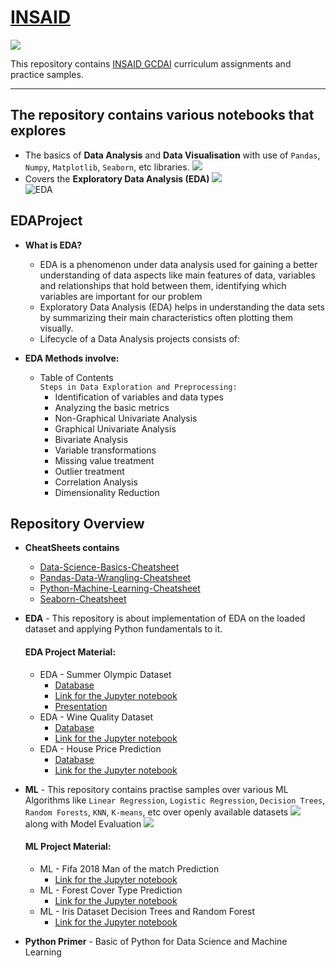 # [INSAID](https://www.insaid.co)
![](https://www.insaid.co/wp-content/uploads/2019/09/logo2x.png)

This repository contains [INSAID GCDAI](https://www.insaid.co/global-certificate-in-data-science-and-ai/) curriculum assignments and practice samples.

------
## The repository contains various notebooks that explores
- The basics of **Data Analysis** and **Data Visualisation** with use of `Pandas`, `Numpy`, `Matplotlib`, `Seaborn`, etc libraries. ![](https://github.com/pratikbarjatya/INSAID-Assignment/blob/master/Images/LibImg.png)
- Covers the **Exploratory Data Analysis (EDA)** ![](https://www.mrdbourke.com/content/images/size/w2000/2019/09/an-EDA-lifecycle.png)  
![EDA](https://github.com/pratikbarjatya/INSAID-Assignment/blob/master/Images/EDA.png)

## EDAProject

- **What is EDA?**
    - EDA is a phenomenon under data analysis used for gaining a better understanding of data aspects like main features of data, variables and relationships that hold between them, identifying which variables are important for our problem<br>
    - Exploratory Data Analysis (EDA) helps in understanding the data sets by summarizing their main characteristics often plotting them visually.
    - Lifecycle of a Data Analysis projects consists of:<br> 

- **EDA Methods involve:<br>**

    - Table of Contents<br> `Steps in Data Exploration and Preprocessing:`
        - Identification of variables and data types
        - Analyzing the basic metrics<br>
        - Non-Graphical Univariate Analysis<br>
        - Graphical Univariate Analysis<br>
        - Bivariate Analysis<br>
        - Variable transformations<br>
        - Missing value treatment<br>
        - Outlier treatment<br>
        - Correlation Analysis<br>
        - Dimensionality Reduction<br>

## Repository Overview

- **CheatSheets contains**
    - [Data-Science-Basics-Cheatsheet](https://github.com/pratikbarjatya/INSAID-Assignment/blob/master/CheatSheets/Data-Science-Basics-Cheatsheet.pdf)
    - [Pandas-Data-Wrangling-Cheatsheet](https://github.com/pratikbarjatya/INSAID-Assignment/blob/master/CheatSheets/Pandas-Data-Wrangling-Cheatsheet.pdf)
    - [Python-Machine-Learning-Cheatsheet](https://github.com/pratikbarjatya/INSAID-Assignment/blob/master/CheatSheets/Python-Machine-Learning-Cheatsheet.pdf)
    - [Seaborn-Cheatsheet](https://github.com/pratikbarjatya/INSAID-Assignment/blob/master/CheatSheets/Seaborn-Cheatsheet.pdf)

- **EDA** - This repository is about implementation of EDA on the loaded dataset and applying Python fundamentals to it.

    #### EDA Project Material:
    - EDA - Summer Olympic Dataset
        - [Database](https://raw.githubusercontent.com/insaid2018/Term-1/master/Data/Projects/summer%20olympics.csv)
        - [Link for the Jupyter notebook](https://github.com/pratikbarjatya/INSAID-Assignment/blob/master/EDA/SummerOlympicDataset/OlympicEDA.ipynb)
        - [Presentation](https://github.com/pratikbarjatya/INSAID-Assignment/blob/master/EDA/SummerOlympicDataset/OlympicEDA.pdf)
    - EDA - Wine Quality Dataset
        - [Database](http://archive.ics.uci.edu/ml/machine-learning-databases/wine-quality/winequality-red.csv)
        - [Link for the Jupyter notebook](https://github.com/pratikbarjatya/INSAID-Assignment/blob/master/EDA/WineQualityDataset/EDA%20Wine%20Quality.ipynb)
    - EDA - House Price Prediction
        - [Database](https://github.com/pratikbarjatya/INSAID-Assignment/blob/master/EDA/HousePricesDataset/train.csv)
        - [Link for the Jupyter notebook](https://github.com/pratikbarjatya/INSAID-Assignment/blob/master/EDA/HousePricesDataset/EDA%20House%20Prices.ipynb)
    
- **ML** - This repository contains practise samples over various ML Algorithms like `Linear Regression`, `Logistic Regression`, `Decision Trees`, `Random Forests`, `KNN`, `K-means`, etc over openly available datasets ![](https://media.geeksforgeeks.org/wp-content/cdn-uploads/20190522174744/MachineLearning.png) along with Model Evaluation ![](https://intellipaat.com/mediaFiles/2015/11/Machine-Learning-Examplepng.png)
    
    #### ML Project Material:
    - ML - Fifa 2018 Man of the match Prediction
        - [Link for the Jupyter notebook](https://github.com/pratikbarjatya/INSAID-Assignment/blob/master/ML/Fifa2018ManOfThePrediction/INSAID_ML1_FIFA_2018_MoTM_Prediction.ipynb)
    - ML - Forest Cover Type Prediction
        - [Link for the Jupyter notebook](https://github.com/pratikbarjatya/INSAID-Assignment/blob/master/ML/ForestCoverTypePrediction/Forest%20Cover%20Type%20Prediction.ipynb)
    - ML - Iris Dataset Decision Trees and Random Forest 
        - [Link for the Jupyter notebook](https://github.com/pratikbarjatya/INSAID-Assignment/blob/master/ML/DecisionTreeRandomForest/DecisionTreeRandomForest.ipynb)
    
- **Python Primer** - Basic of Python for Data Science and Machine Learning